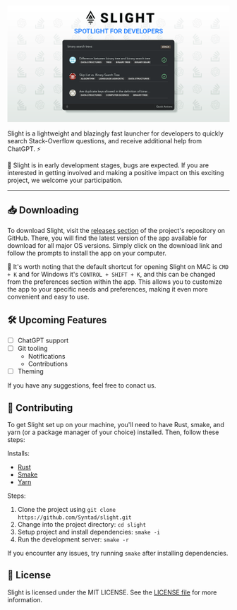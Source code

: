 ![Syntad App Logo](./assets/banner.png)

Slight is a lightweight and blazingly fast launcher for developers to quickly search Stack-Overflow questions, and receive additional help from ChatGPT. ⚡

🚧 Slight is in early development stages, bugs are expected. If you are interested in getting involved and making a positive impact on this exciting project, we welcome your participation.

---

## 📥 Downloading

To download Slight, visit the [releases section](https://github.com/Syntad/slight/releases) of the project's repository on GitHub. There, you will find the latest version of the app available for download for all major OS versions. Simply click on the download link and follow the prompts to install the app on your computer.

📌 It's worth noting that the default shortcut for opening Slight on MAC is `CMD + K` and for Windows it's `CONTROL + SHIFT + K`, and this can be changed from the preferences section within the app. This allows you to customize the app to your specific needs and preferences, making it even more convenient and easy to use.

## 🛠 Upcoming Features

-   [ ] ChatGPT support
-   [ ] Git tooling
    -   Notifications
    -   Contributions
-   [ ] Theming

If you have any suggestions, feel free to conact us.

## 🤝 Contributing

To get Slight set up on your machine, you'll need to have Rust, smake, and yarn (or a package manager of your choice) installed. Then, follow these steps:

Installs:

-   [Rust](https://www.rust-lang.org/tools/install)
-   [Smake](https://github.com/Syntad/smake)
-   [Yarn](https://classic.yarnpkg.com/lang/en/docs/install)

Steps:

1. Clone the project using `git clone https://github.com/Syntad/slight.git`
2. Change into the project directory: `cd slight`
3. Setup project and install dependencies: `smake -i`
4. Run the development server: `smake -r`

If you encounter any issues, try running `smake` after installing dependencies.

## 📝 License

Slight is licensed under the MIT LICENSE. See the [LICENSE file](./LICENSE.txt) for more information.
